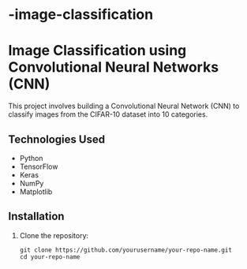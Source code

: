 # -image-classification

# Image Classification using Convolutional Neural Networks (CNN)

This project involves building a Convolutional Neural Network (CNN) to classify images from the CIFAR-10 dataset into 10 categories.

## Technologies Used
- Python
- TensorFlow
- Keras
- NumPy
- Matplotlib

## Installation

1. Clone the repository:
   ```shell
   git clone https://github.com/yourusername/your-repo-name.git
   cd your-repo-name
